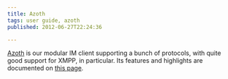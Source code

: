 ```yaml
---
title: Azoth
tags: user guide, azoth
published: 2012-06-27T22:24:36

---
```


[Azoth](/plugins-azoth) is our modular IM client supporting a bunch of
protocols, with quite good support for XMPP, in particular. Its features
and highlights are documented on [this page](/plugins-azoth).